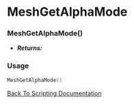 # MeshGetAlphaMode

### MeshGetAlphaMode()
- ***Returns:*** 

### Usage

```Lua
MeshGetAlphaMode()
```


[Back To Scripting Documentation](../README.md)
